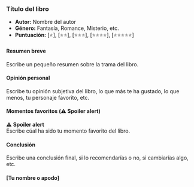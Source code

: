 ### **Título del libro**  
- **Autor:** Nombre del autor 
- **Género:** Fantasía, Romance, Misterio, etc.  
- **Puntuación:** [⭐], [⭐⭐], [⭐⭐⭐], [⭐⭐⭐⭐], [⭐⭐⭐⭐⭐]  

#### Resumen breve  
Escribe un pequeño resumen sobre la trama del libro.

#### Opinión personal  
Escribe tu opinión subjetiva del libro, lo que más te ha gustado, lo que menos, tu personaje favorito, etc. 

#### Momentos favoritos (⚠️ Spoiler alert)  
⚠️ **Spoiler alert**  
Escribe cúal ha sido tu momento favorito del libro.  

#### Conclusión  
Escribe una conclusión final, si lo recomendarías o no, si cambiarías algo, etc.   

#### [Tu nombre o apodo]
